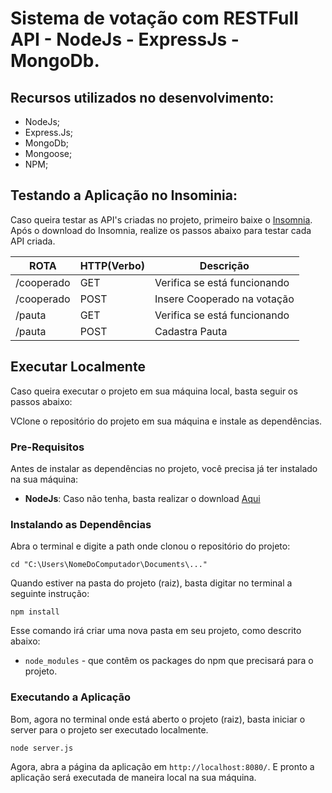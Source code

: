 # Sistema de votação com RESTFull API - NodeJs - ExpressJs - MongoDb.

## Recursos utilizados no desenvolvimento:

- NodeJs;
- Express.Js;
- MongoDb;
- Mongoose;
- NPM;

## Testando a Aplicação no Insominia:

Caso queira testar as API's criadas no projeto, primeiro baixe o [Insomnia](https://insomnia.rest/download).
Após o download do Insomnia, realize os passos abaixo para testar cada API criada.

  ROTA                          |     HTTP(Verbo)   |      Descrição                           | 
--------------------------------| ----------------- | -----------------------------------------| 
/cooperado                      |       GET         | Verifica se está funcionando             | 
/cooperado                      |       POST        | Insere Cooperado na votação              | 
/pauta                          |       GET         | Verifica se está funcionando             | 
/pauta                          |      POST         | Cadastra Pauta                           |


## Executar Localmente

Caso queira executar o projeto em sua máquina local, basta seguir os passos abaixo:

VClone o repositório do projeto em sua máquina e instale as dependências.

### Pre-Requisitos

Antes de instalar as dependências no projeto, você precisa já ter instalado na sua máquina:

* **NodeJs**: Caso não tenha, basta realizar o download [Aqui](https://nodejs.org/en/)

### Instalando as Dependências

Abra o terminal e digite a path onde clonou o repositório do projeto:

```
cd "C:\Users\NomeDoComputador\Documents\..."
```

Quando estiver na pasta do projeto (raiz), basta digitar no terminal a seguinte instrução:

```
npm install
```

Esse comando irá criar uma nova pasta em seu projeto, como descrito abaixo:

* `node_modules` - que contêm os packages do npm que precisará para o projeto.

### Executando a Aplicação

Bom, agora no terminal onde está aberto o projeto (raiz), basta iniciar o server para o projeto ser executado localmente.

```
node server.js
```

Agora, abra a página da aplicação em `http://localhost:8080/`. E pronto a aplicação será executada de maneira local na sua máquina.

